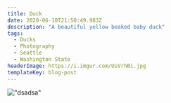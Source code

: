 ```yaml
---
title: Duck
date: 2020-06-10T21:50:49.983Z
description: "A beautiful yellow beaked baby duck"
tags:
  - Ducks
  - Photography
  - Seattle
  - Washington State
headerImage: https://i.imgur.com/UsVrhBi.jpg
templateKey: blog-post
---
```

!["dsadsa"](https://i.imgur.com/UsVrhBi.jpg)